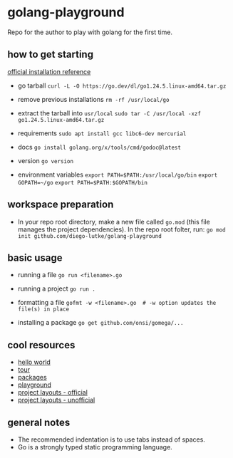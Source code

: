 # golang-playground

Repo for the author to play with golang for the first time.

## how to get starting

[official installation reference](https://go.dev/doc/install)

- go tarball
  `curl -L -O https://go.dev/dl/go1.24.5.linux-amd64.tar.gz`

- remove previous installations
  `rm -rf /usr/local/go`

- extract the tarball into `usr/local`
  `sudo tar -C /usr/local -xzf go1.24.5.linux-amd64.tar.gz`

- requirements
  `sudo apt install gcc libc6-dev mercurial`

- docs
  `go install golang.org/x/tools/cmd/godoc@latest`

- version
  `go version`

- environment variables
  `export PATH=$PATH:/usr/local/go/bin`
  `export GOPATH=~/go`
  `export PATH=$PATH:$GOPATH/bin`

## workspace preparation

- In your repo root directory, make a new file called `go.mod` (this file manages
  the project dependencies). In the repo root folter, run:
  `go mod init github.com/diego-lutke/golang-playground`

## basic usage

- running a file
  `go run <filename>.go`

- running a project
  `go run .`

- formatting a file
  `gofmt -w <filename>.go  # -w option updates the file(s) in place`

- installing a package
  `go get github.com/onsi/gomega/...`

## cool resources

- [hello world](https://go.dev/doc/tutorial/getting-started)
- [tour](https://go.dev/tour/list)
- [packages](https://pkg.go.dev/)
- [playground](https://go.dev/play/)
- [project layouts - official](https://go.dev/doc/modules/layout)
- [project layouts - unofficial](https://github.com/golang-standards/project-layout)

## general notes

- The recommended indentation is to use tabs instead of spaces.
- Go is a strongly typed static programming language.
